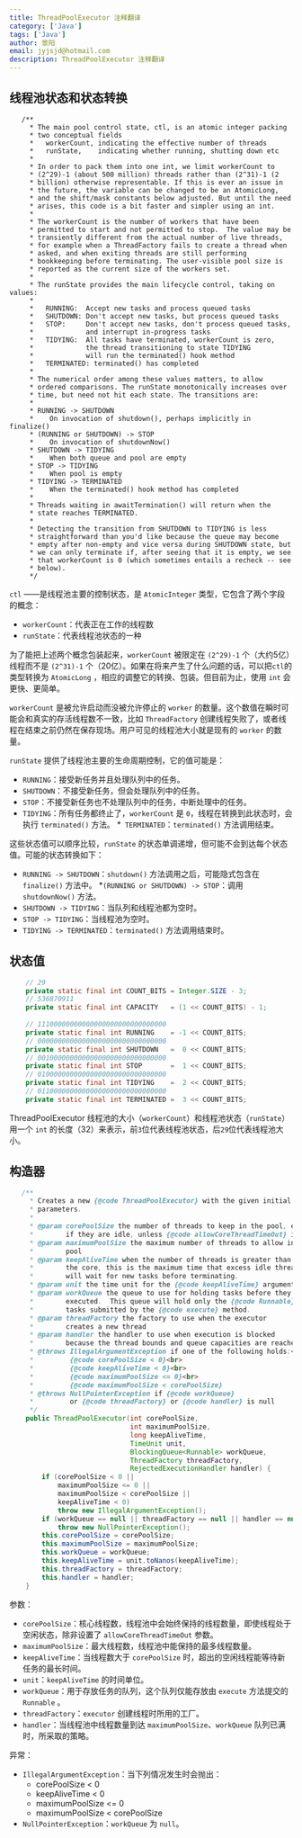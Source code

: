 ```yaml
---
title: ThreadPoolExecutor 注释翻译
category: ['Java']
tags: ['Java']
author: 景阳
email: jyjsjd@hotmail.com
description: ThreadPoolExecutor 注释翻译
---
```


## 线程池状态和状态转换

```
   /**
     * The main pool control state, ctl, is an atomic integer packing
     * two conceptual fields
     *   workerCount, indicating the effective number of threads
     *   runState,    indicating whether running, shutting down etc
     *
     * In order to pack them into one int, we limit workerCount to
     * (2^29)-1 (about 500 million) threads rather than (2^31)-1 (2
     * billion) otherwise representable. If this is ever an issue in
     * the future, the variable can be changed to be an AtomicLong,
     * and the shift/mask constants below adjusted. But until the need
     * arises, this code is a bit faster and simpler using an int.
     *
     * The workerCount is the number of workers that have been
     * permitted to start and not permitted to stop.  The value may be
     * transiently different from the actual number of live threads,
     * for example when a ThreadFactory fails to create a thread when
     * asked, and when exiting threads are still performing
     * bookkeeping before terminating. The user-visible pool size is
     * reported as the current size of the workers set.
     *
     * The runState provides the main lifecycle control, taking on values:
     *
     *   RUNNING:  Accept new tasks and process queued tasks
     *   SHUTDOWN: Don't accept new tasks, but process queued tasks
     *   STOP:     Don't accept new tasks, don't process queued tasks,
     *             and interrupt in-progress tasks
     *   TIDYING:  All tasks have terminated, workerCount is zero,
     *             the thread transitioning to state TIDYING
     *             will run the terminated() hook method
     *   TERMINATED: terminated() has completed
     *
     * The numerical order among these values matters, to allow
     * ordered comparisons. The runState monotonically increases over
     * time, but need not hit each state. The transitions are:
     *
     * RUNNING -> SHUTDOWN
     *    On invocation of shutdown(), perhaps implicitly in finalize()
     * (RUNNING or SHUTDOWN) -> STOP
     *    On invocation of shutdownNow()
     * SHUTDOWN -> TIDYING
     *    When both queue and pool are empty
     * STOP -> TIDYING
     *    When pool is empty
     * TIDYING -> TERMINATED
     *    When the terminated() hook method has completed
     *
     * Threads waiting in awaitTermination() will return when the
     * state reaches TERMINATED.
     *
     * Detecting the transition from SHUTDOWN to TIDYING is less
     * straightforward than you'd like because the queue may become
     * empty after non-empty and vice versa during SHUTDOWN state, but
     * we can only terminate if, after seeing that it is empty, we see
     * that workerCount is 0 (which sometimes entails a recheck -- see
     * below).
     */
```

`ctl` ——是线程池主要的控制状态，是 `AtomicInteger` 类型，它包含了两个字段的概念：

* `workerCount`：代表正在工作的线程数
* `runState`：代表线程池状态的一种

为了能把上述两个概念包装起来，`workerCount` 被限定在 `(2^29)-1` 个（大约5亿）线程而不是 `(2^31)-1` 个（20亿）。如果在将来产生了什么问题的话，可以把`ctl`的类型转换为 `AtomicLong` ，相应的调整它的转换、包装。但目前为止，使用 `int` 会更快、更简单。

`workerCount` 是被允许启动而没被允许停止的 `worker` 的数量。这个数值在瞬时可能会和真实的存活线程数不一致，比如 `ThreadFactory` 创建线程失败了，或者线程在结束之前仍然在保存现场。用户可见的线程池大小就是现有的 `worker` 的数量。

`runState` 提供了线程池主要的生命周期控制，它的值可能是：
* `RUNNING`：接受新任务并且处理队列中的任务。
* `SHUTDOWN`：不接受新任务，但会处理队列中的任务。
* `STOP`：不接受新任务也不处理队列中的任务，中断处理中的任务。
* `TIDYING`：所有任务都终止了，`workerCount` 是 `0`，线程在转换到此状态时，会执行 	`terminated()` 方法。
*` TERMINATED`：`terminated()` 方法调用结束。

这些状态值可以顺序比较，`runState` 的状态单调递增，但可能不会到达每个状态值。可能的状态转换如下：
* `RUNNING -> SHUTDOWN`：`shutdown()` 方法调用之后，可能隐式包含在 `finalize()` 方法中。
*`(RUNNING or SHUTDOWN) -> STOP`：调用 `shutdownNow()` 方法。
* `SHUTDOWN -> TIDYING`：当队列和线程池都为空时。
* `STOP -> TIDYING`：当线程池为空时。
* `TIDYING -> TERMINATED`：`terminated()` 方法调用结束时。

## 状态值

```java
	// 29
	private static final int COUNT_BITS = Integer.SIZE - 3;
	// 536870911
    private static final int CAPACITY   = (1 << COUNT_BITS) - 1;
    
    // 11100000000000000000000000000000
	private static final int RUNNING    = -1 << COUNT_BITS;
	// 00000000000000000000000000000000
    private static final int SHUTDOWN   =  0 << COUNT_BITS;
    // 00100000000000000000000000000000
    private static final int STOP       =  1 << COUNT_BITS;
    // 01000000000000000000000000000000
    private static final int TIDYING    =  2 << COUNT_BITS;
    // 01100000000000000000000000000000
    private static final int TERMINATED =  3 << COUNT_BITS;
```

ThreadPoolExecutor 线程池的大小（`workerCount`）和线程池状态（`runState`）用一个 `int` 的长度（32）来表示，前`3`位代表线程池状态，后`29`位代表线程池大小。

## 构造器

```java
   /**
     * Creates a new {@code ThreadPoolExecutor} with the given initial
     * parameters.
     *
     * @param corePoolSize the number of threads to keep in the pool, even
     *        if they are idle, unless {@code allowCoreThreadTimeOut} is set
     * @param maximumPoolSize the maximum number of threads to allow in the
     *        pool
     * @param keepAliveTime when the number of threads is greater than
     *        the core, this is the maximum time that excess idle threads
     *        will wait for new tasks before terminating.
     * @param unit the time unit for the {@code keepAliveTime} argument
     * @param workQueue the queue to use for holding tasks before they are
     *        executed.  This queue will hold only the {@code Runnable}
     *        tasks submitted by the {@code execute} method.
     * @param threadFactory the factory to use when the executor
     *        creates a new thread
     * @param handler the handler to use when execution is blocked
     *        because the thread bounds and queue capacities are reached
     * @throws IllegalArgumentException if one of the following holds:<br>
     *         {@code corePoolSize < 0}<br>
     *         {@code keepAliveTime < 0}<br>
     *         {@code maximumPoolSize <= 0}<br>
     *         {@code maximumPoolSize < corePoolSize}
     * @throws NullPointerException if {@code workQueue}
     *         or {@code threadFactory} or {@code handler} is null
     */
    public ThreadPoolExecutor(int corePoolSize,
                              int maximumPoolSize,
                              long keepAliveTime,
                              TimeUnit unit,
                              BlockingQueue<Runnable> workQueue,
                              ThreadFactory threadFactory,
                              RejectedExecutionHandler handler) {
        if (corePoolSize < 0 ||
            maximumPoolSize <= 0 ||
            maximumPoolSize < corePoolSize ||
            keepAliveTime < 0)
            throw new IllegalArgumentException();
        if (workQueue == null || threadFactory == null || handler == null)
            throw new NullPointerException();
        this.corePoolSize = corePoolSize;
        this.maximumPoolSize = maximumPoolSize;
        this.workQueue = workQueue;
        this.keepAliveTime = unit.toNanos(keepAliveTime);
        this.threadFactory = threadFactory;
        this.handler = handler;
    }
```

参数：
* `corePoolSize`：核心线程数，线程池中会始终保持的线程数量，即使线程处于空闲状态，除非设置了 `allowCoreThreadTimeOut` 参数。
* `maximumPoolSize`：最大线程数，线程池中能保持的最多线程数量。
* `keepAliveTime`：当线程数大于 `corePoolSize` 时，超出的空闲线程能等待新任务的最长时间。
* `unit`：`keepAliveTime` 的时间单位。
* `workQueue`：用于存放任务的队列，这个队列仅能存放由 `execute` 方法提交的 `Runnable` 。 
* `threadFactory`：`executor` 创建线程时所用的工厂。
* `handler`：当线程池中线程数量到达 `maximumPoolSize`、`workQueue` 队列已满时，所采取的策略。

异常：
* `IllegalArgumentException`：当下列情况发生时会抛出：
	- corePoolSize < 0
	- keepAliveTime < 0
	- maximumPoolSize <= 0
	- maximumPoolSize < corePoolSize
* `NullPointerException`：`workQueue` 为 `null`。